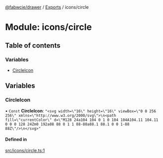 [@fabwcie/drawer](../README.md) / [Exports](../modules.md) / icons/circle

# Module: icons/circle

## Table of contents

### Variables

- [CircleIcon](icons_circle.md#circleicon)

## Variables

### CircleIcon

• `Const` **CircleIcon**: ``"<svg width=\"16\" height=\"16\" viewBox=\"0 0 256 256\" xmlns=\"http://www.w3.org/2000/svg\">\n<path fill=\"currentColor\" d=\"M128 24a104 104 0 1 0 104 104A104.11 104.11 0 0 0 128 24Zm0 192a88 88 0 1 1 88-88a88.1 88.1 0 0 1-88 88Z\"/>\n</svg>"``

#### Defined in

[src/icons/circle.ts:1](https://github.com/fabwcie/drawer/blob/21e6e28/src/icons/circle.ts#L1)
